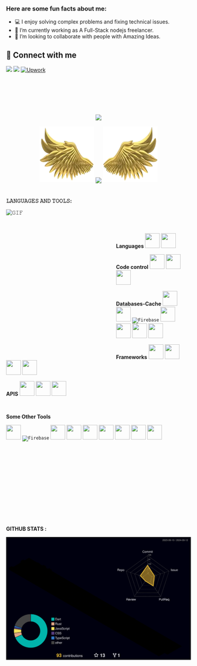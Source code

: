 </div>
<br>
<br>

<br>
<br>
<br>
<br>

### Here are some fun facts about me:

- 💻 I enjoy solving complex problems and fixing technical issues.
- 🚀 I’m currently working as A Full-Stack nodejs freelancer.
- 👥 I’m looking to collaborate with people with Amazing Ideas.
  <br/>

## 📩 Connect with me

[<img src="https://img.shields.io/badge/LinkedIn-0077B5?style=for-the-badge&logo=linkedin&logoColor=white" />](https://www.linkedin.com/in/ismael-abogabal-3608a618b/)
[<img src="https://img.shields.io/badge/Gmail-D14836?style=for-the-badge&logo=gmail&logoColor=white" />](mailto:gabalismael@gmail.com)
[![Upwork](https://img.shields.io/badge/UpWork-6FDA44?style=for-the-badge&logo=Upwork&logoColor=white)](https://www.upwork.com/freelancers/~013185f1270a345396)

<br/>
<br>
<br>

<br>
<br>
<p align="center">
  <img src="https://github-profile-trophy.vercel.app/?username=ismaelAbogabal&theme=darkhub&column=-1&margin-w=15">
</p>

<p align="center">
  <img height="150" width="150" src="assets/left.webp">
  <img align="center" src="https://github-readme-streak-stats.herokuapp.com?user=ismaelAbogabal&theme=dark&hide_border=true"/>
  <img height="150" width="150" src="assets/right.webp">
</p>

#

**𝙻𝙰𝙽𝙶𝚄𝙰𝙶𝙴𝚂 𝙰𝙽𝙳 𝚃𝙾𝙾𝙻𝚂:**

<img align="left" height="400px" width="300px" alt="𝙶𝙸𝙵" src="https://user-images.githubusercontent.com/89584431/216820527-3547f251-7d3e-4362-92eb-c2fd8fc0192a.gif"/>
<br/>

<br/>

<br/>

**Languages**
<code><img height="40" width="40" alt="" src="https://www.vectorlogo.zone/logos/javascript/javascript-icon.svg"></code>
<code><img height="40" width="40" alt="" src="https://www.vectorlogo.zone/logos/typescriptlang/typescriptlang-icon.svg"></code>
<br/>

**Code control**
<code><img height="40" width="40" alt="" src="https://www.vectorlogo.zone/logos/git-scm/git-scm-icon.svg"></code>
<code><img height="40" width="40" alt="" src="https://www.vectorlogo.zone/logos/github/github-tile.svg"></code>
<code><img height="40" width="40" alt="" src="https://www.vectorlogo.zone/logos/gitlab/gitlab-icon.svg"></code>
<br />

**Databases-Cache**
<code><img height="40" width="40" alt="" src="https://www.vectorlogo.zone/logos/postgresql/postgresql-icon.svg"></code>
<code><img height="40" width="40" alt="" src="https://www.vectorlogo.zone/logos/mysql/mysql-icon.svg"></code>
<code><img height="40" width="40" src="https://www.vectorlogo.zone/logos/firebase/firebase-icon.svg" alt="Firebase"></code>
<code><img height="40" width="40" alt="" src="https://www.vectorlogo.zone/logos/redis/redis-icon.svg"></code>
<code><img height="40" width="40" alt="" src="https://www.vectorlogo.zone/logos/mongodb/mongodb-icon.svg"></code>
<code><img height="40" width="40" alt="" src="https://www.vectorlogo.zone/logos/elastic/elastic-icon.svg"></code>
<code><img height="40" width="40" alt="" src="https://www.vectorlogo.zone/logos/sequelizejs/sequelizejs-icon.svg"></code>
<br />

**Frameworks**
<code><img height="40" width="40" alt="" src="https://www.vectorlogo.zone/logos/nodejs/nodejs-icon.svg"></code>
<code><img height="40" width="40" alt="" src="https://www.vectorlogo.zone/logos/expressjs/expressjs-icon.svg"></code>
<code><img height="40" width="40" alt="" src="https://www.vectorlogo.zone/logos/nestjs/nestjs-icon.svg"></code>
<code><img height="40" width="40" alt="" src="https://nextjs.org/favicon.ico"></code>
<br />

**APIS**
<code><img height="40" width="40" src="https://uxwing.com/wp-content/themes/uxwing/download/web-app-development/rest-api-icon.png"/></code>
<code><img height="40" width="40" alt="" src="https://www.vectorlogo.zone/logos/graphql/graphql-icon.svg"></code>
<code><img height="40" width="40" alt="" src="https://www.vectorlogo.zone/logos/socketio/socketio-icon.svg"></code>

<br />

**Some Other Tools**

<code><img height="40" width="40" src="https://www.vectorlogo.zone/logos/ubuntu/ubuntu-icon.svg"></code>
<code><img height="40" width="40" src="https://www.vectorlogo.zone/logos/firebase/firebase-icon.svg" alt="Firebase"></code>
<code><img height="40" width="40" alt="" src="https://www.vectorlogo.zone/logos/github_copilot/github_copilot-icon.svg"></code>
<code><img height="40" width="40" alt="" src="https://www.vectorlogo.zone/logos/nginx/nginx-icon.svg"></code>
<code><img height="40" width="40" alt="" src="https://www.vectorlogo.zone/logos/rabbitmq/rabbitmq-icon.svg"></code>
<code><img height="40" width="40" alt="" src="https://www.vectorlogo.zone/logos/docker/docker-icon.svg"></code>
<code><img height="40" width="40" alt="" src="https://www.vectorlogo.zone/logos/firebase/firebase-icon.svg"></code>
<code><img height="40" width="40" alt="" src="https://www.vectorlogo.zone/logos/auth0/auth0-icon.svg"></code>
<code><img height="40" width="40" alt="" src="https://www.vectorlogo.zone/logos/js_webpack/js_webpack-icon.svg"></code>

#

<br/>

#

<br/>

<br/>
<br/>
<br/>
<br/>
<br/>
<br/>

**GITHUB STATS :**

<!-- ![𝚐𝚒𝚝𝚑𝚞𝚋 𝚐𝚛𝚊𝚙𝚑](https://github-readme-activity-graph.cyclic.app/graph?username=ismaelAbogabal&theme=react-dark&hide_border=true&area=true) -->

![](./profile-3d-contrib/profile-night-rainbow.svg)
